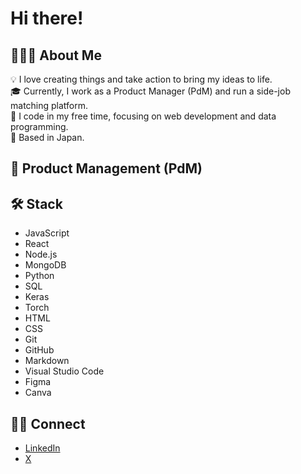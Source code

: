 # Hi there!

## 👨🏻‍💻 About Me
💡 I love creating things and take action to bring my ideas to life.  
🎓 Currently, I work as a Product Manager (PdM) and run a side-job matching platform.  
🌱 I code in my free time, focusing on web development and data programming.  
💬 Based in Japan.

## 🔬 Product Management (PdM)

## 🛠 Stack
- JavaScript
- React
- Node.js
- MongoDB
- Python
- SQL
- Keras
- Torch
- HTML
- CSS
- Git
- GitHub
- Markdown
- Visual Studio Code
- Figma
- Canva

## 🤝🏻 Connect
- [LinkedIn](https://www.linkedin.com/in/ryota-komezaki-a960b1257/)
- [X](https://x.com/OmochiKomochi_)
